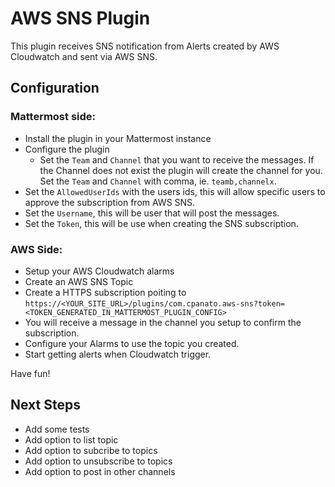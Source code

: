 # AWS SNS Plugin

This plugin receives SNS notification from Alerts created by AWS Cloudwatch and sent via AWS SNS.

## Configuration

### Mattermost side:

  - Install the plugin in your Mattermost instance
  - Configure the plugin
    - Set the `Team` and `Channel` that you want to receive the messages. If the Channel does not exist the plugin will create the channel for you.
    Set the `Team` and `Channel` with comma, ie. `teamb,channelx`.
  - Set the `AllowedUserIds` with the users ids, this will allow specific users to approve the subscription from AWS SNS.
  - Set the `Username`, this will be user that will post the messages.
  - Set the `Token`, this will be use when creating the SNS subscription.

### AWS Side:

 - Setup your AWS Cloudwatch alarms
 - Create an AWS SNS Topic
 - Create a HTTPS subscription poiting to `https://<YOUR_SITE_URL>/plugins/com.cpanato.aws-sns?token=<TOKEN_GENERATED_IN_MATTERMOST_PLUGIN_CONFIG>`
 - You will receive a message in the channel you setup to confirm the subscription.
 - Configure your Alarms to use the topic you created.
 - Start getting alerts when Cloudwatch trigger.

 Have fun!

 ## Next Steps

  - Add some tests
  - Add option to list topic
  - Add option to subcribe to topics
  - Add option to unsubscribe to topics
  - Add option to post in other channels

